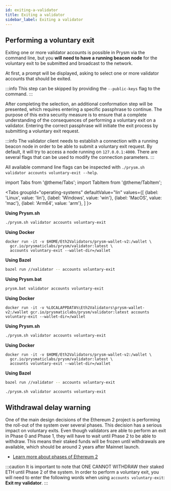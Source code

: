 ```yaml
---
id: exiting-a-validator
title: Exiting a validator
sidebar_label: Exiting a validator
---
```


## Performing a voluntary exit

Exiting one or more validator accounts is possible in Prysm via the command line, but you **will need to have a running beacon node** for the voluntary exit to be submitted and broadcast to the network. 

At first, a prompt will be displayed, asking to select one or more validator accounts that should be exited.

:::info
This step can be skipped by providing the `--public-keys` flag to the command.
:::

After completing the selection, an additional conformation step will be presented, which requires entering a specific passphrase to continue. The purpose of this extra security measure is to ensure that a complete understanding of the consequences of performing a voluntary exit on a validator. Entering the correct passphrase will initiate the exit process by submitting a voluntary exit request.

:::info
The validator client needs to establish a connection with a running beacon node in order to be able to submit a voluntary exit request. By default, it will try to access a node running on `127.0.0.1:4000`. There are several flags that can be used to modify the connection parameters.
:::

All available command line flags can be inspected with `./prysm.sh validator accounts voluntary-exit --help`.

import Tabs from '@theme/Tabs';
import TabItem from '@theme/TabItem';

<Tabs
  groupId="operating-systems"
  defaultValue="lin"
  values={[
    {label: 'Linux', value: 'lin'},
    {label: 'Windows', value: 'win'},
    {label: 'MacOS', value: 'mac'},
    {label: 'Arm64', value: 'arm'},
  ]
}>
<TabItem value="lin">

**Using Prysm.sh**

```bash
./prysm.sh validator accounts voluntary-exit
```

**Using Docker**

```text
docker run -it -v $HOME/Eth2Validators/prysm-wallet-v2:/wallet \
  gcr.io/prysmaticlabs/prysm/validator:latest \
  accounts voluntary-exit --wallet-dir=/wallet
```

**Using Bazel**

```bash
bazel run //validator -- accounts voluntary-exit
```

</TabItem>
<TabItem value="win">

**Using Prysm.bat**

```bash
prysm.bat validator accounts voluntary-exit
```

**Using Docker**

```text
docker run -it -v %LOCALAPPDATA%\Eth2Validators\prysm-wallet-v2:/wallet gcr.io/prysmaticlabs/prysm/validator:latest accounts voluntary-exit --wallet-dir=/wallet
```

</TabItem>
<TabItem value="mac">

**Using Prysm.sh**

```bash
./prysm.sh validator accounts voluntary-exit
```

**Using Docker**

```text
docker run -it -v $HOME/Eth2Validators/prysm-wallet-v2:/wallet \
  gcr.io/prysmaticlabs/prysm/validator:latest \
  accounts voluntary-exit --wallet-dir=/wallet
```

**Using Bazel**

```bash
bazel run //validator -- accounts voluntary-exit
```

</TabItem>
<TabItem value="arm">

```bash
./prysm.sh validator accounts voluntary-exit
```

</TabItem>
</Tabs>

## Withdrawal delay warning

One of the main design decisions of the Ethereum 2 project is performing the roll-out of the system over several phases. This decision has a serious impact on voluntary exits. Even though validators are able to perform an exit in Phase 0 and Phase 1, they will have to wait until Phase 2 to be able to withdraw. This means their staked funds will be frozen until withdrawals are available, which should be around 2 years after Mainnet launch.

* [Learn more about phases of Ethereum 2](https://docs.ethhub.io/ethereum-roadmap/ethereum-2.0/eth-2.0-phases/)

:::caution
It is important to note that ONE CANNOT WITHDRAW their staked ETH until Phase 2 of the system. In order to perform a voluntary exit, you will need to enter the following words when using `accounts voluntary-exit`: **Exit my validator**.
:::

